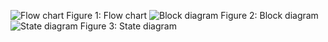 
![Flow chart](https://github.com/user-attachments/assets/ff61d07d-5a64-4018-9e7d-d6f326fe4e15)
Figure 1: Flow chart 
![Block diagram](https://github.com/user-attachments/assets/f68efacb-b9a4-4fe7-9468-d8f7e36cb0fe)
Figure 2: Block diagram
![State diagram](https://github.com/user-attachments/assets/f37f3aa4-e8b2-4a7a-a596-fd8ffca7869d)
Figure 3: State diagram

